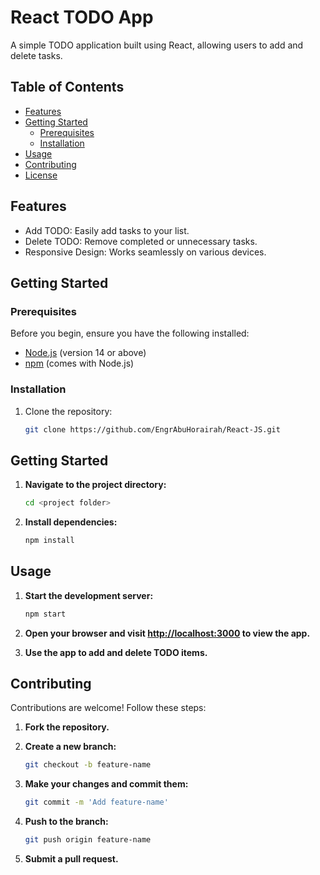 # React TODO App

A simple TODO application built using React, allowing users to add and delete tasks.

## Table of Contents

- [Features](#features)
- [Getting Started](#getting-started)
  - [Prerequisites](#prerequisites)
  - [Installation](#installation)
- [Usage](#usage)
- [Contributing](#contributing)
- [License](#license)

## Features

- Add TODO: Easily add tasks to your list.
- Delete TODO: Remove completed or unnecessary tasks.
- Responsive Design: Works seamlessly on various devices.

## Getting Started

### Prerequisites

Before you begin, ensure you have the following installed:

- [Node.js](https://nodejs.org/) (version 14 or above)
- [npm](https://www.npmjs.com/) (comes with Node.js)

### Installation

1. Clone the repository:

   ```bash
   git clone https://github.com/EngrAbuHorairah/React-JS.git
## Getting Started

1. **Navigate to the project directory:**
    ```bash
    cd <project folder>
    ```

2. **Install dependencies:**
    ```bash
    npm install
    ```

## Usage

1. **Start the development server:**
    ```bash
    npm start
    ```

2. **Open your browser and visit [http://localhost:3000](http://localhost:3000) to view the app.**

3. **Use the app to add and delete TODO items.**

## Contributing

Contributions are welcome! Follow these steps:

1. **Fork the repository.**
2. **Create a new branch:**
    ```bash
    git checkout -b feature-name
    ```

3. **Make your changes and commit them:**
    ```bash
    git commit -m 'Add feature-name'
    ```

4. **Push to the branch:**
    ```bash
    git push origin feature-name
    ```

5. **Submit a pull request.**

